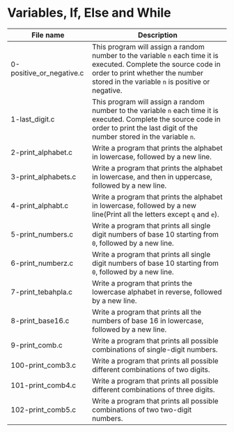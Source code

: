 # Variables, If, Else and While

| File name                | Description                                                                                                                                                                                              |
| ------------------------ | -------------------------------------------------------------------------------------------------------------------------------------------------------------------------------------------------------- |
| 0-positive_or_negative.c | This program will assign a random number to the variable `n` each time it is executed. Complete the source code in order to print whether the number stored in the variable `n` is positive or negative. |
| 1-last_digit.c           | This program will assign a random number to the variable `n` each time it is executed. Complete the source code in order to print the last digit of the number stored in the variable `n`.               |
| 2-print_alphabet.c       | Write a program that prints the alphabet in lowercase, followed by a new line.                                                                                                                           |
| 3-print_alphabets.c      | Write a program that prints the alphabet in lowercase, and then in uppercase, followed by a new line.                                                                                                    |
| 4-print_alphabt.c        | Write a program that prints the alphabet in lowercase, followed by a new line(Print all the letters except `q` and `e`).                                                                                 |
| 5-print_numbers.c        | Write a program that prints all single digit numbers of base 10 starting from `0`, followed by a new line.                                                                                               |
| 6-print_numberz.c        | Write a program that prints all single digit numbers of base 10 starting from `0`, followed by a new line.                                                                                               |
| 7-print_tebahpla.c       | Write a program that prints the lowercase alphabet in reverse, followed by a new line.                                                                                                                   |
| 8-print_base16.c         | Write a program that prints all the numbers of base 16 in lowercase, followed by a new line.                                                                                                             |
| 9-print_comb.c           | Write a program that prints all possible combinations of single-digit numbers.                                                                                                                           |
| 100-print_comb3.c        | Write a program that prints all possible different combinations of two digits.                                                                                                                           |
| 101-print_comb4.c        | Write a program that prints all possible different combinations of three digits.                                                                                                                         |
| 102-print_comb5.c        | Write a program that prints all possible combinations of two two-digit numbers.                                                                                                                          |
